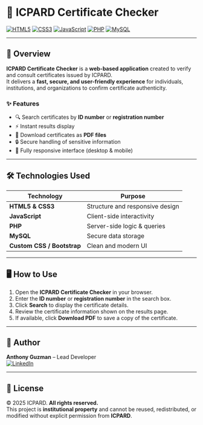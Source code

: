 # 🔎 ICPARD Certificate Checker

[![HTML5](https://img.shields.io/badge/HTML5-orange?logo=html5&logoColor=white)](https://developer.mozilla.org/en-US/docs/Web/HTML) 
[![CSS3](https://img.shields.io/badge/CSS3-blue?logo=css3&logoColor=white)](https://developer.mozilla.org/en-US/docs/Web/CSS) 
[![JavaScript](https://img.shields.io/badge/JavaScript-yellow?logo=javascript&logoColor=black)](https://developer.mozilla.org/en-US/docs/Web/JavaScript) 
[![PHP](https://img.shields.io/badge/PHP-purple?logo=php&logoColor=white)](https://www.php.net/) 
[![MySQL](https://img.shields.io/badge/MySQL-blue?logo=mysql&logoColor=white)](https://www.mysql.com/)  

---

## 🌟 Overview
**ICPARD Certificate Checker** is a **web-based application** created to verify and consult certificates issued by ICPARD.  
It delivers a **fast, secure, and user-friendly experience** for individuals, institutions, and organizations to confirm certificate authenticity.  

### ✨ Features
- 🔍 Search certificates by **ID number** or **registration number**  
- ⚡ Instant results display  
- 📄 Download certificates as **PDF files**  
- 🔒 Secure handling of sensitive information  
- 📱 Fully responsive interface (desktop & mobile)  

---

## 🛠 Technologies Used

| Technology | Purpose |
|------------|---------|
| **HTML5 & CSS3** | Structure and responsive design |
| **JavaScript** | Client-side interactivity |
| **PHP** | Server-side logic & queries |
| **MySQL** | Secure data storage |
| **Custom CSS / Bootstrap** | Clean and modern UI |

---

## 🖥 How to Use

1. Open the **ICPARD Certificate Checker** in your browser.  
2. Enter the **ID number** or **registration number** in the search box.  
3. Click **Search** to display the certificate details.  
4. Review the certificate information shown on the results page.  
5. If available, click **Download PDF** to save a copy of the certificate.  

---

## 👤 Author

**Anthony Guzman** – Lead Developer  
[![LinkedIn](https://img.shields.io/badge/LinkedIn-Connect-blue?logo=linkedin)](https://www.linkedin.com/in/anthonyguzm/)  

---

## 📜 License

© 2025 ICPARD. **All rights reserved.**  
This project is **institutional property** and cannot be reused, redistributed, or modified without explicit permission from **ICPARD**.  


